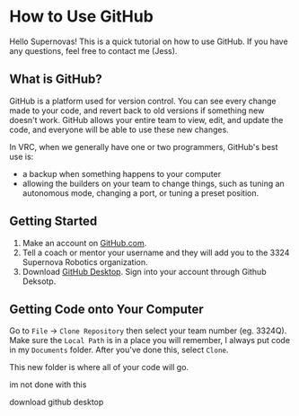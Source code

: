 # How to Use GitHub

Hello Supernovas!  This is a quick tutorial on how to use GitHub.  If you have any questions, feel free to contact me (Jess).

## What is GitHub?
GitHub is a platform used for version control.  You can see every change made to your code, and revert back to old versions if something new doesn't work.  GitHub allows your entire team to view, edit, and update the code, and everyone will be able to use these new changes.  

In VRC, when we generally have one or two programmers, GitHub's best use is:
- a backup when something happens to your computer
- allowing the builders on your team to change things, such as tuning an autonomous mode, changing a port, or tuning a preset position. 

## Getting Started

1) Make an account on [GitHub.com](https://github.com/).
2) Tell a coach or mentor your username and they will add you to the 3324 Supernova Robotics organization. 
3) Download [GitHub Desktop](https://desktop.github.com/). Sign into your account through Github Deksotp.

## Getting Code onto Your Computer
Go to `File` -> `Clone Repository` then select your team number (eg. 3324Q).  Make sure the `Local Path` is in a place you will remember, I always put code in my `Documents` folder.  After you've done this, select `Clone`.  

This new folder is where all of your code will go.  

im not done with this


download github desktop

